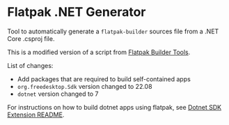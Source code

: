 # Flatpak .NET Generator

Tool to automatically generate a `flatpak-builder` sources file from a .NET Core .csproj file.

This is a modified version of a script from [Flatpak Builder Tools](https://github.com/flatpak/flatpak-builder-tools/tree/master/dotnet).

List of changes:
* Add packages that are required to build self-contained apps
* `org.freedesktop.Sdk` version changed to 22.08
* `dotnet` version changed to 7

For instructions on how to build dotnet apps using flatpak, see [Dotnet SDK Extension README](https://github.com/flathub/org.freedesktop.Sdk.Extension.dotnet7#readme).
